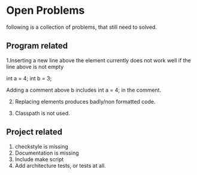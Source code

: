 # Open Problems

following is a collection of problems, that still need to solved.

## Program related
1.Inserting a new line above the element currently does not work well if the line above is not empty

int a = 4;
int b = 3;

Adding a comment above b includes int a = 4; in the comment.

2. Replacing elements produces badly/non formatted code.

3. Classpath is not used.

## Project related

1. checkstyle is missing
2. Documentation is missing
3. Include make script
4. Add architecture tests, or tests at all.

